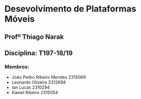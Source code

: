 # Desevolvimento de Plataformas Móveis
## Profº Thiago Narak
## Disciplina: T197-18/19

### Membros:
- João Pedro Ribeiro Mendes 2315069
- Leonardo Oliveira 2312694
- Ian Lucas 2310294
- Kamel Ribeiro 2315054
